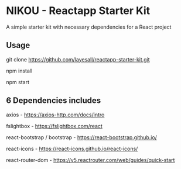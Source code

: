 # NIKOU - Reactapp Starter Kit
A simple starter kit with necessary dependencies for a React project

## Usage

git clone https://github.com/layesall/reactapp-starter-kit.git

npm install

npm start

## 6 Dependencies includes 
axios - https://axios-http.com/docs/intro

fslightbox - https://fslightbox.com/react

react-bootstrap / bootstrap - https://react-bootstrap.github.io/

react-icons - https://react-icons.github.io/react-icons/

react-router-dom - https://v5.reactrouter.com/web/guides/quick-start

